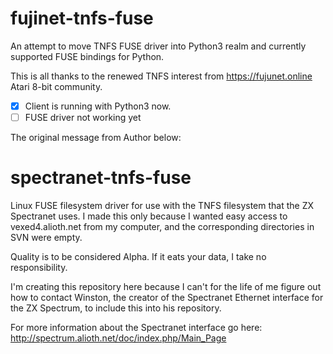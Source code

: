 fujinet-tnfs-fuse
=================

An attempt to move TNFS FUSE driver into Python3 realm and currently supported FUSE bindings for Python.

This is all thanks to the renewed TNFS interest from https://fujunet.online Atari 8-bit community.

- [x] Client is running with Python3 now.
- [ ] FUSE driver not working yet

The original message from Author below:

spectranet-tnfs-fuse
====================

Linux FUSE filesystem driver for use with the TNFS filesystem that the ZX Spectranet uses.
I made this only because I wanted easy access to vexed4.alioth.net from my computer, and
the corresponding directories in SVN were empty.

Quality is to be considered Alpha. If it eats your data, I take no responsibility.

I'm creating this repository here because I can't for the life of me figure out how to contact
Winston, the creator of the Spectranet Ethernet interface for the ZX Spectrum, to include this
into his repository.

For more information about the Spectranet interface go here: http://spectrum.alioth.net/doc/index.php/Main_Page
